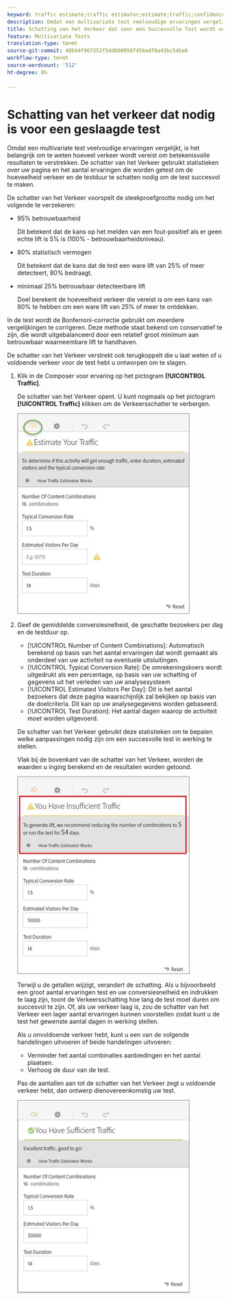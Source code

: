 ```yaml
---
keyword: traffic estimate;traffic estimator;estimate;traffic;confidence;statistical power;lift;bonferroni;conversion rate;visitors per day;duration
description: Omdat een multivariate test veelvoudige ervaringen vergelijkt, is het belangrijk om te weten hoeveel verkeer wordt vereist om betekenisvolle resultaten te verstrekken. De Adobe Target Traffic Estimator gebruikt statistieken over uw pagina en het aantal ervaringen die worden getest om de hoeveelheid verkeer en de testduur te schatten nodig om de test succesvol te maken.
title: Schatting van het Verkeer dat voor een Succesvolle Test wordt vereist
feature: Multivariate Tests
translation-type: tm+mt
source-git-commit: 48b94f967252f5ddb009597456edf0a43bc54ba6
workflow-type: tm+mt
source-wordcount: '512'
ht-degree: 0%

---
```



# Schatting van het verkeer dat nodig is voor een geslaagde test

Omdat een multivariate test veelvoudige ervaringen vergelijkt, is het belangrijk om te weten hoeveel verkeer wordt vereist om betekenisvolle resultaten te verstrekken. De schatter van het Verkeer gebruikt statistieken over uw pagina en het aantal ervaringen die worden getest om de hoeveelheid verkeer en de testduur te schatten nodig om de test succesvol te maken.

De schatter van het Verkeer voorspelt de steekproefgrootte nodig om het volgende te verzekeren:

* 95% betrouwbaarheid

   Dit betekent dat de kans op het melden van een fout-positief als er geen echte lift is 5% is (100% - betrouwbaarheidsniveau).
* 80% statistisch vermogen

   Dit betekent dat de kans dat de test een ware lift van 25% of meer detecteert, 80% bedraagt.
* minimaal 25% betrouwbaar detecteerbare lift

   Doel berekent de hoeveelheid verkeer die vereist is om een kans van 80% te hebben om een ware lift van 25% of meer te ontdekken.

In de test wordt de Bonferroni-correctie gebruikt om meerdere vergelijkingen te corrigeren. Deze methode staat bekend om conservatief te zijn, die wordt uitgebalanceerd door een relatief groot minimum aan betrouwbaar waarneembare lift te handhaven.

De schatter van het Verkeer verstrekt ook terugkoppelt die u laat weten of u voldoende verkeer voor de test hebt u ontworpen om te slagen.

1. Klik in de Composer voor ervaring op het pictogram **[!UICONTROL Traffic]**.

   De schatter van het Verkeer opent. U kunt nogmaals op het pictogram **[!UICONTROL Traffic]** klikken om de Verkeersschatter te verbergen.

   ![](assets/estimatorempty.png)

1. Geef de gemiddelde conversiesnelheid, de geschatte bezoekers per dag en de testduur op.

   * [!UICONTROL Number of Content Combinations]: Automatisch berekend op basis van het aantal ervaringen dat wordt gemaakt als onderdeel van uw activiteit na eventuele uitsluitingen.
   * [!UICONTROL Typical Conversion Rate]: De omrekeningskoers wordt uitgedrukt als een percentage, op basis van uw schatting of gegevens uit het verleden van uw analysesysteem
   * [!UICONTROL Estimated Visitors Per Day]: Dit is het aantal bezoekers dat deze pagina waarschijnlijk zal bekijken op basis van de doelcriteria. Dit kan op uw analysegegevens worden gebaseerd.
   * [!UICONTROL Test Duration]: Het aantal dagen waarop de activiteit moet worden uitgevoerd.

   De schatter van het Verkeer gebruikt deze statistieken om te bepalen welke aanpassingen nodig zijn om een succesvolle test in werking te stellen.

   Vlak bij de bovenkant van de schatter van het Verkeer, worden de waarden u inging berekend en de resultaten worden getoond.

   ![](assets/estimatorinsufficient.png)

   Terwijl u de getallen wijzigt, verandert de schatting. Als u bijvoorbeeld een groot aantal ervaringen test en uw conversiesnelheid en indrukken te laag zijn, toont de Verkeersschatting hoe lang de test moet duren om succesvol te zijn. Of, als uw verkeer laag is, zou de schatter van het Verkeer een lager aantal ervaringen kunnen voorstellen zodat kunt u de test het gewenste aantal dagen in werking stellen.

   Als u onvoldoende verkeer hebt, kunt u een van de volgende handelingen uitvoeren of beide handelingen uitvoeren:

   * Verminder het aantal combinaties aanbiedingen en het aantal plaatsen.
   * Verhoog de duur van de test.

   Pas de aantallen aan tot de schatter van het Verkeer zegt u voldoende verkeer hebt, dan ontwerp dienovereenkomstig uw test.

   ![](assets/estimatorok.png)


